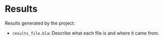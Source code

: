 # Results

Results generated by the project:

* `results_file.bla`: Describe what each file is and where it came from.
